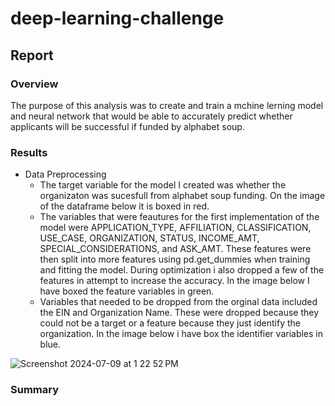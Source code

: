# deep-learning-challenge

## Report

### Overview
The purpose of this analysis was to create and train a mchine lerning model and neural network that would be able to accurately predict whether applicants will be successful if funded by alphabet soup. 


### Results
* Data Preprocessing
  - The target variable for the model I created was whether the organizaton was sucesfull from alphabet soup funding. On the image of the dataframe below it is boxed in red. 
  - The variables that were feautures for the first implementation of the model were APPLICATION_TYPE, AFFILIATION, CLASSIFICATION, USE_CASE, ORGANIZATION, STATUS, INCOME_AMT, SPECIAL_CONSIDERATIONS, and ASK_AMT. These features were then split into more features using pd.get_dummies when training and fitting the model. During optimization i also dropped a few of the features in attempt to increase the accuracy. In the image below I have boxed the feature variables in green. 
  - Variables that needed to be dropped from the orginal data included the EIN and Organization Name. These were dropped because they could not be a target or a feature because they just identify the organization. In the image below i have box the identifier variables in blue.
 
 ![Screenshot 2024-07-09 at 1 22 52 PM](https://github.com/grantgorham26/deep-learning-challenge/assets/154031840/83bf8a30-2aec-4fdb-be1a-224526e0578d)


### Summary 
 
